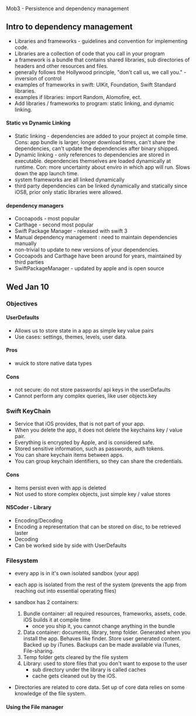 Mob3 - Persistence and dependency management

## Intro to dependency management
* Libraries and frameworks - guidelines and convention for implementing code.
* Libraries are a collection of code that you call in your program
* a framework is a bundle that contains shared libraries, sub directories of headers and other resources and files.
* generally follows the Hollywood principle, "don't call us, we call you." - inversion of control
* examples of frameworks in swift: UIKit, Foundation, Swift Standard libraries.
* examples if libraries: import Random, Alomofire, ect.
* Add libraries / frameworks to program: static linking, and dynamic linking.

#### Static vs Dynamic Linking
* Static linking - dependencies are added to your project at compile time. Cons: app bundle is larger, longer download times, can't share the dependencies, can't update the dependencies after binary shipped.
* Dynamic linking - only references to dependencies are stored in executable. dependencies themselves are loaded dynamically at runtime. Con: more uncertainty about enviro in which app will run. Slows down the app launch time.
* system frameworks are all linked dynamically
* third party dependencies can be linked dynamically and statically since iOS8, prior only static libraries were allowed.

#### dependency managers
* Cocoapods - most popular
* Carthage - second most popular
* Swift Package Manager - released with swift 3
* Manual dependency management : need to maintain dependencies manually
* non-trivial to update to new versions of your dependencies.
* Cocoapods and Carthage have been around for years, maintained by third parties
* SwiftPackageManager - updated by apple and is open source

## Wed Jan 10
### Objectives

#### UserDefaults
* Allows us to store state in a app as simple key value pairs
* Use cases: settings, themes, levels, user data.

#### Pros
* wuick to store native data types

#### Cons
* not secure: do not store passwords/ api keys in the userDefaults
* Cannot perform any complex queries, like user objects.key


### Swift KeyChain
* Service that iOS provides, that is not part of your app.
* When you delete the app, it does not delete the keychains key / value pair.
* Everything is encrypted by Apple, and is considered safe.
* Stored sensitive information, such as passwords, auth tokens.
* You can share keychain items between apps.
* You can group keychain identifiers, so they can share the credentials.

#### Cons
* Items persist even with app is deleted
* Not used to store complex objects, just simple key / value stores

#### NSCoder - Library
* Encoding/Decoding
* Encoding a representation that can be stored on disc, to be retrieved laster
* Decoding
* Can be worked side by side with UserDefaults

### Filesystem
* every app is in it's own isolated sandbox (your app)
* each app is isolated from the rest of the system (prevents the app from reaching out into essential operating files)
* sandbox has 2 containers:
    1. Bundle container: all required resources, frameworks, assets, code. iOS builds it at compile time
        * once you ship it, you cannot change anything in the bundle
    1. Data container: documents, library, temp folder. Generated when you install the app. Behaves like finder. Store user generated content. Backed up by iTunes. Backups can be made available via iTunes, File-sharing.
    1. Temp folder gets cleared by the file system
    1. Library: used to store files that you don't want to expose to the user
        * sub directory under the library is called caches
        * cache gets cleaned out by the iOS.

* Directories are related to core data. Set up of core data relies on some knowledge of the file system.

#### Using the File manager

